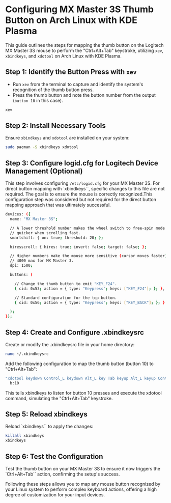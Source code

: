 # Configuring MX Master 3S Thumb Button on Arch Linux with KDE Plasma

This guide outlines the steps for mapping the thumb button on the Logitech MX Master 3S mouse to perform the "Ctrl+Alt+Tab" keystroke, utilizing `xev`, `xbindkeys`, and `xdotool` on Arch Linux with KDE Plasma.

## Step 1: Identify the Button Press with `xev`

- Run `xev` from the terminal to capture and identify the system's recognition of the thumb button press.
- Press the thumb button and note the button number from the output (`button 10` in this case).

```bash
xev
```

## Step 2: Install Necessary Tools

Ensure `xbindkeys` and `xdotool` are installed on your system:

```bash
sudo pacman -S xbindkeys xdotool
```

## Step 3: Configure logid.cfg for Logitech Device Management (Optional)

This step involves configuring `/etc/logid.cfg` for your MX Master 3S. For direct button mapping with `xbindkeys``, specific changes to this file are not required. The goal is to ensure the mouse is correctly recognized.This configuration step was considered but not required for the direct button mapping approach that was ultimately successful.

```sh
devices: ({
  name: "MX Master 3S";

  // A lower threshold number makes the wheel switch to free-spin mode
  // quicker when scrolling fast.
  smartshift: { on: true; threshold: 20; };

  hiresscroll: { hires: true; invert: false; target: false; };

  // Higher numbers make the mouse more sensitive (cursor moves faster),
  // 4000 max for MX Master 3.
  dpi: 1500;

  buttons: (

    // Change the thumb button to emit "KEY_F24".
    { cid: 0x53; action = { type: "Keypress"; keys: ["KEY_F24"]; }; },

    // Standard configuration for the top button.
    { cid: 0x56; action = { type: "Keypress"; keys: ["KEY_BACK"]; }; }

  );
});
```

## Step 4: Create and Configure .xbindkeysrc

Create or modify the .xbindkeysrc file in your home directory:

```bash
nano ~/.xbindkeysrc
```

Add the following configuration to map the thumb button (button 10) to "Ctrl+Alt+Tab":

```bash
"xdotool keydown Control_L keydown Alt_L key Tab keyup Alt_L keyup Control_L"
  b:10
```

This tells xbindkeys to listen for button 10 presses and execute the xdotool command, simulating the "Ctrl+Alt+Tab" keystroke.

## Step 5: Reload xbindkeys

Reload `xbindkeys`` to apply the changes:

```bash
killall xbindkeys
xbindkeys
```

## Step 6: Test the Configuration

Test the thumb button on your MX Master 3S to ensure it now triggers the `Ctrl+Alt+Tab`` action, confirming the setup's success.

Following these steps allows you to map any mouse button recognized by your Linux system to perform complex keyboard actions, offering a high degree of customization for your input devices.
